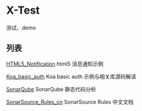 # X-Test

测试、demo


## 列表

[HTML5_Notification](./HTML5_Notification) html5 消息通知示例

[Koa_basic_auth](./Koa_basic_auth) Koa basic auth 示例与相关库源码解读

[SonarQube](./SonarQube) SonarQube 静态代码分析

[SonarSource_Rules_cn](./SonarSource_Rules_cn) SonarSource Rules 中文文档
